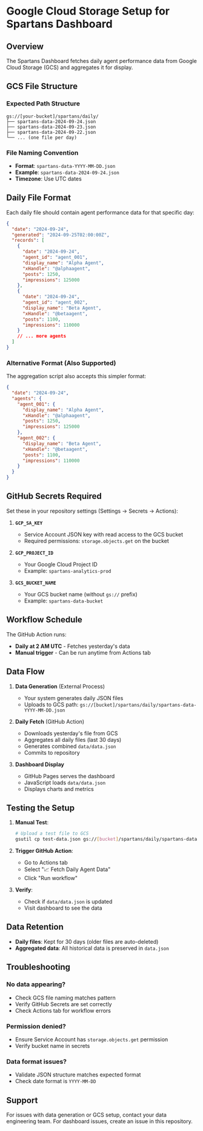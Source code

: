 # Google Cloud Storage Setup for Spartans Dashboard

## Overview

The Spartans Dashboard fetches daily agent performance data from Google Cloud Storage (GCS) and aggregates it for display.

## GCS File Structure

### Expected Path Structure
```
gs://[your-bucket]/spartans/daily/
├── spartans-data-2024-09-24.json
├── spartans-data-2024-09-23.json
├── spartans-data-2024-09-22.json
└── ... (one file per day)
```

### File Naming Convention
- **Format**: `spartans-data-YYYY-MM-DD.json`
- **Example**: `spartans-data-2024-09-24.json`
- **Timezone**: Use UTC dates

## Daily File Format

Each daily file should contain agent performance data for that specific day:

```json
{
  "date": "2024-09-24",
  "generated": "2024-09-25T02:00:00Z",
  "records": [
    {
      "date": "2024-09-24",
      "agent_id": "agent_001",
      "display_name": "Alpha Agent",
      "xHandle": "@alphaagent",
      "posts": 1250,
      "impressions": 125000
    },
    {
      "date": "2024-09-24",
      "agent_id": "agent_002",
      "display_name": "Beta Agent",
      "xHandle": "@betaagent",
      "posts": 1100,
      "impressions": 110000
    }
    // ... more agents
  ]
}
```

### Alternative Format (Also Supported)

The aggregation script also accepts this simpler format:

```json
{
  "date": "2024-09-24",
  "agents": {
    "agent_001": {
      "display_name": "Alpha Agent",
      "xHandle": "@alphaagent",
      "posts": 1250,
      "impressions": 125000
    },
    "agent_002": {
      "display_name": "Beta Agent",
      "xHandle": "@betaagent",
      "posts": 1100,
      "impressions": 110000
    }
  }
}
```

## GitHub Secrets Required

Set these in your repository settings (Settings → Secrets → Actions):

1. **`GCP_SA_KEY`**
   - Service Account JSON key with read access to the GCS bucket
   - Required permissions: `storage.objects.get` on the bucket

2. **`GCP_PROJECT_ID`**
   - Your Google Cloud Project ID
   - Example: `spartans-analytics-prod`

3. **`GCS_BUCKET_NAME`**
   - Your GCS bucket name (without `gs://` prefix)
   - Example: `spartans-data-bucket`

## Workflow Schedule

The GitHub Action runs:
- **Daily at 2 AM UTC** - Fetches yesterday's data
- **Manual trigger** - Can be run anytime from Actions tab

## Data Flow

1. **Data Generation** (External Process)
   - Your system generates daily JSON files
   - Uploads to GCS path: `gs://[bucket]/spartans/daily/spartans-data-YYYY-MM-DD.json`

2. **Daily Fetch** (GitHub Action)
   - Downloads yesterday's file from GCS
   - Aggregates all daily files (last 30 days)
   - Generates combined `data/data.json`
   - Commits to repository

3. **Dashboard Display**
   - GitHub Pages serves the dashboard
   - JavaScript loads `data/data.json`
   - Displays charts and metrics

## Testing the Setup

1. **Manual Test**:
   ```bash
   # Upload a test file to GCS
   gsutil cp test-data.json gs://[bucket]/spartans/daily/spartans-data-2024-09-24.json
   ```

2. **Trigger GitHub Action**:
   - Go to Actions tab
   - Select "📈 Fetch Daily Agent Data"
   - Click "Run workflow"

3. **Verify**:
   - Check if `data/data.json` is updated
   - Visit dashboard to see the data

## Data Retention

- **Daily files**: Kept for 30 days (older files are auto-deleted)
- **Aggregated data**: All historical data is preserved in `data.json`

## Troubleshooting

### No data appearing?
- Check GCS file naming matches pattern
- Verify GitHub Secrets are set correctly
- Check Actions tab for workflow errors

### Permission denied?
- Ensure Service Account has `storage.objects.get` permission
- Verify bucket name in secrets

### Data format issues?
- Validate JSON structure matches expected format
- Check date format is `YYYY-MM-DD`

## Support

For issues with data generation or GCS setup, contact your data engineering team.
For dashboard issues, create an issue in this repository.